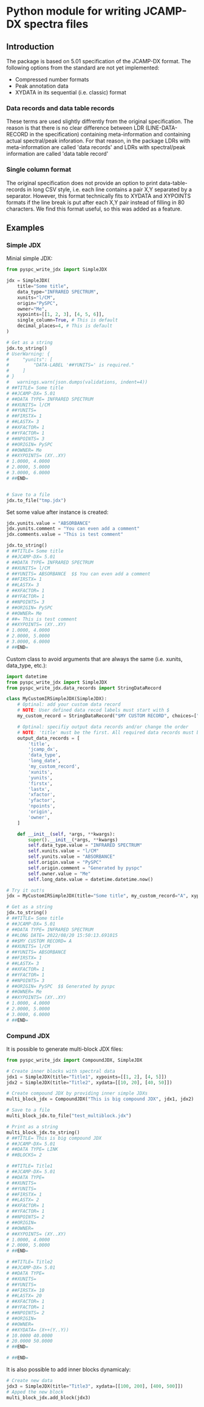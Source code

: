 # Python module for writing JCAMP-DX spectra files 

## Introduction

The package is based on 5.01 specification of the JCAMP-DX format. The following options from the standard are not yet implemented:
* Compressed number formats
* Peak annotation data
* XYDATA in its sequential (i.e. classic) format

### Data records and data table records

These terms are used slightly diffrently from the original specification. The reason is that there is no clear difference between LDR (LINE-DATA-RECORD in the specification) containing meta-information and containing actual spectral/peak inforation. For that reason, in the package LDRs with meta-information are called 'data records' and LDRs with spectral/peak information are called 'data table record'

### Single column format

The original specification does not provide an option to print data-table-records in long CSV style, i.e. each line contains a pair X,Y separated by a separator. However, this format technically fits to XYDATA and XYPOINTS formats if the line break is put after each X,Y pair instead of filling in 80 characters. We find this format useful, so this was added as a feature. 

## Examples

### Simple JDX

Minial simple JDX:

```python
from pyspc_write_jdx import SimpleJDX

jdx = SimpleJDX(
    title="Some title",
    data_type="INFRARED SPECTRUM",
    xunits="l/CM",
    origin="PySPC",
    owner="Me",
    xypoints=[[1, 2, 3], [4, 5, 6]],
    single_column=True, # This is default
    decimal_places=4, # This is default
)

# Get as a string
jdx.to_string()
# UserWarning: {
#     "yunits": [
#         "DATA-LABEL '##YUNITS=' is required."
#     ]
# }
#   warnings.warn(json.dumps(validations, indent=4))
# ##TITLE= Some title
# ##JCAMP-DX= 5.01
# ##DATA TYPE= INFRARED SPECTRUM
# ##XUNITS= l/CM
# ##YUNITS=
# ##FIRSTX= 1
# ##LASTX= 3
# ##XFACTOR= 1
# ##YFACTOR= 1
# ##NPOINTS= 3
# ##ORIGIN= PySPC
# ##OWNER= Me
# ##XYPOINTS= (XY..XY)
# 1.0000, 4.0000
# 2.0000, 5.0000
# 3.0000, 6.0000
# ##END=


# Save to a file
jdx.to_file("tmp.jdx")
```

Set some value after instance is created:

```python
jdx.yunits.value = "ABSORBANCE"
jdx.yunits.comment = "You can even add a comment"
jdx.comments.value = "This is test comment"

jdx.to_string()
# ##TITLE= Some title
# ##JCAMP-DX= 5.01
# ##DATA TYPE= INFRARED SPECTRUM
# ##XUNITS= l/CM
# ##YUNITS= ABSORBANCE  $$ You can even add a comment
# ##FIRSTX= 1
# ##LASTX= 3
# ##XFACTOR= 1
# ##YFACTOR= 1
# ##NPOINTS= 3
# ##ORIGIN= PySPC
# ##OWNER= Me
# ##= This is test comment
# ##XYPOINTS= (XY..XY)
# 1.0000, 4.0000
# 2.0000, 5.0000
# 3.0000, 6.0000
# ##END=
```

Custom class to avoid arguments that are always the same (i.e. xunits, data_type, etc.):

```python
import datetime
from pyspc_write_jdx import SimpleJDX
from pyspc_write_jdx.data_records import StringDataRecord

class MyCustomIRSimpleJDX(SimpleJDX):
    # Optinal: add your custom data record
    # NOTE: User defined data recod labels must start with $
    my_custom_record = StringDataRecord("$MY CUSTOM RECORD", choices=["A", "B"], required=True)

    # Optinal: specifiy output data records and/or change the order
    # NOTE: 'title' must be the first. All required data records must be presented
    output_data_records = [
        'title',
        'jcamp_dx',
        'data_type',
        'long_date',
        'my_custom_record',
        'xunits',
        'yunits',
        'firstx',
        'lastx',
        'xfactor',
        'yfactor',
        'npoints',
        'origin',
        'owner',
    ]

    def __init__(self, *args, **kwargs):
        super().__init__(*args, **kwargs)
        self.data_type.value = "INFRARED SPECTRUM"
        self.xunits.value = "l/CM"
        self.yunits.value = "ABSORBANCE"
        self.origin.value = "PySPC"
        self.origin.comment = "Generated by pyspc"
        self.owner.value = "Me"
        self.long_date.value = datetime.datetime.now()

# Try it out!s
jdx = MyCustomIRSimpleJDX(title="Some title", my_custom_record="A", xypoints=[[1, 2, 3], [4, 5, 6]])

# Get as a string
jdx.to_string()
# ##TITLE= Some title
# ##JCAMP-DX= 5.01
# ##DATA TYPE= INFRARED SPECTRUM
# ##LONG DATE= 2022/08/20 15:50:13.691015
# ##$MY CUSTOM RECORD= A
# ##XUNITS= l/CM
# ##YUNITS= ABSORBANCE
# ##FIRSTX= 1
# ##LASTX= 3
# ##XFACTOR= 1
# ##YFACTOR= 1
# ##NPOINTS= 3
# ##ORIGIN= PySPC  $$ Generated by pyspc
# ##OWNER= Me
# ##XYPOINTS= (XY..XY)
# 1.0000, 4.0000
# 2.0000, 5.0000
# 3.0000, 6.0000
# ##END=
```

### Compund JDX

It is possible to generate multi-block JDX files:

```python
from pyspc_write_jdx import CompoundJDX, SimpleJDX

# Create inner blocks with spectral data
jdx1 = SimpleJDX(title="Title1", xypoints=[[1, 2], [4, 5]])
jdx2 = SimpleJDX(title="Title2", xydata=[[10, 20], [40, 50]])

# Create compound JDX by providing inner simple JDXs
multi_block_jdx = CompoundJDX("This is big compound JDX", jdx1, jdx2)

# Save to a file
multi_block_jdx.to_file("test_multiblock.jdx")

# Print as a string
multi_block_jdx.to_string()
# ##TITLE= This is big compound JDX
# ##JCAMP-DX= 5.01
# ##DATA TYPE= LINK
# ##BLOCKS= 2

# ##TITLE= Title1
# ##JCAMP-DX= 5.01
# ##DATA TYPE=
# ##XUNITS=
# ##YUNITS=
# ##FIRSTX= 1
# ##LASTX= 2
# ##XFACTOR= 1
# ##YFACTOR= 1
# ##NPOINTS= 2
# ##ORIGIN=
# ##OWNER=
# ##XYPOINTS= (XY..XY)
# 1.0000, 4.0000
# 2.0000, 5.0000
# ##END=

# ##TITLE= Title2
# ##JCAMP-DX= 5.01
# ##DATA TYPE=
# ##XUNITS=
# ##YUNITS=
# ##FIRSTX= 10
# ##LASTX= 20
# ##XFACTOR= 1
# ##YFACTOR= 1
# ##NPOINTS= 2
# ##ORIGIN=
# ##OWNER=
# ##XYDATA= (X++(Y..Y))
# 10.0000 40.0000
# 20.0000 50.0000
# ##END=

# ##END=
```

It is also possible to add inner blocks dynamicaly:

```python
# Create new data
jdx3 = SimpleJDX(title="Title3", xydata=[[100, 200], [400, 500]])
# Apped the new block
multi_block_jdx.add_block(jdx3)
```